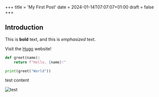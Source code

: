 +++
title = 'My First Post'
date = 2024-01-14T07:07:07+01:00
draft = false
+++
## Introduction

This is **bold** text, and this is *emphasized* text.

Visit the [Hugo](https://gohugo.io) website!

```python
def greet(name):
    return f"Hello, {name}!"

print(greet("World"))
```

test content

![test](/imgs/DALL·E%202024-05-15%2008.34.33%20-%20A%20futuristic%20cyberpunk%20cityscape%20at%20night,%20filled%20with%20towering%20skyscrapers%20adorned%20with%20neon%20lights%20and%20holographic%20advertisements.%20Flying%20cars%20zoom%20.webp)